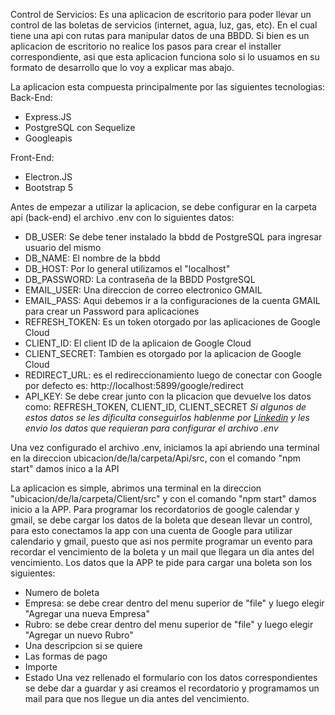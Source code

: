 Control de Servicios: 
Es una aplicacion de escritorio para poder llevar un control de las boletas de servicios (internet, agua, luz, gas, etc). 
En el cual tiene una api con rutas para manipular datos de una BBDD. 
Si bien es un aplicacion de escritorio no realice los pasos para crear el installer correspondiente, 
asi que esta aplicacion funciona solo si lo usuamos en su formato de desarrollo que lo voy a explicar mas abajo.

La aplicacion esta compuesta principalmente por las siguientes tecnologias: 
Back-End: 
  - Express.JS
  - PostgreSQL con Sequelize
  - Googleapis

Front-End:
  - Electron.JS
  - Bootstrap 5

Antes de empezar a utilizar la aplicacion, se debe configurar en la carpeta api (back-end) el archivo .env con lo siguientes datos: 
  - DB_USER: Se debe tener instalado la bbdd de PostgreSQL para ingresar usuario del mismo
  - DB_NAME: El nombre de la bbdd
  - DB_HOST: Por lo general utilizamos el "localhost"
  - DB_PASSWORD: La contraseña de la BBDD PostgreSQL
  - EMAIL_USER: Una direccion de correo electronico GMAIL
  - EMAIL_PASS: Aqui debemos ir a la configuraciones de la cuenta GMAIL para crear un Password para aplicaciones
  - REFRESH_TOKEN: Es un token otorgado por las aplicaciones de Google Cloud
  - CLIENT_ID: El client ID de la aplicaion de Google Cloud
  - CLIENT_SECRET: Tambien es otorgado por la aplicacion de Google Cloud 
  - REDIRECT_URL: es el redireccionamiento luego de conectar con Google por defecto es: http://localhost:5899/google/redirect
  - API_KEY: Se debe crear junto con la plicacion que devuelve los datos como: REFRESH_TOKEN, CLIENT_ID, CLIENT_SECRET
*Si algunos de estos datos se les dificulta conseguirlos hablenme por <a href="https://www.linkedin.com/in/benjamin-mi%C3%B1o-814842170/">Linkedin</a> y les envio los datos que requieran para configurar el archivo .env*

Una vez configurado el archivo .env, iniciamos la api abriendo una terminal en la direccion ubicacion/de/la/carpeta/Api/src, con el comando "npm start" damos inico a la API

La aplicacion es simple, abrimos una terminal en la direccion "ubicacion/de/la/carpeta/Client/src" y con el comando "npm start" damos inicio a la APP.
Para programar los recordatorios de google calendar y gmail, se debe cargar los datos de la boleta que desean llevar un control, 
para esto conectamos la app con una cuenta de Google para utilizar calendario y gmail, puesto que asi nos permite programar un evento para recordar 
el vencimiento de la boleta y un mail que llegara un dia antes del vencimiento.
Los datos que la APP te pide para cargar una boleta son los siguientes: 
  - Numero de boleta
  - Empresa: se debe crear dentro del menu superior de "file" y luego elegir "Agregar una nueva Empresa"
  - Rubro: se debe crear dentro del menu superior de "file" y luego elegir "Agregar un nuevo Rubro"
  - Una descripcion si se quiere
  - Las formas de pago
  - Importe
  - Estado
Una vez rellenado el formulario con los datos correspondientes se debe dar a guardar y asi creamos el recordatorio y programamos un mail para que nos llegue un dia antes del vencimiento.
